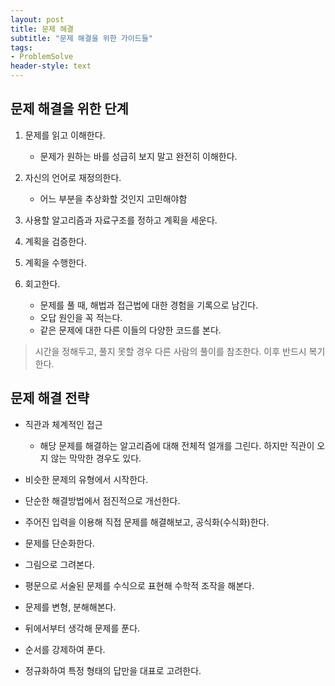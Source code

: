 ```yaml
---
layout: post
title: 문제 해결
subtitle: "문제 해결을 위한 가이드들"
tags:
- ProblemSolve
header-style: text
---
```


## 문제 해결을 위한 단계

1. 문제를 읽고 이해한다.
    - 문제가 원하는 바를 성급히 보지 말고 완전히 이해한다.

2. 자신의 언어로 재정의한다.
    - 어느 부분을 추상화할 것인지 고민해야함

3. 사용할 알고리즘과 자료구조를 정하고 계획을 세운다.

4. 계획을 검증한다.

5. 계획을 수행한다.

6. 회고한다.
    - 문제를 풀 때, 해법과 접근법에 대한 경험을 기록으로 남긴다.
    - 오답 원인을 꼭 적는다.
    - 같은 문제에 대한 다른 이들의 다양한 코드를 본다.


> 시간을 정해두고, 풀지 못할 경우 다른 사람의 풀이를 참조한다. 이후 반드시 복기한다.


## 문제 해결 전략

- 직관과 체계적인 접근
  - 해당 문제를 해결하는 알고리즘에 대해 전체적 얼개를 그린다. 하지만 직관이 오지 않는 막막한 경우도 있다.

- 비슷한 문제의 유형에서 시작한다.

- 단순한 해결방법에서 점진적으로 개선한다.

- 주어진 입력을 이용해 직접 문제를 해결해보고, 공식화(수식화)한다.

- 문제를 단순화한다.

- 그림으로 그려본다.

- 평문으로 서술된 문제를 수식으로 표현해 수학적 조작을 해본다.

- 문제를 변형, 분해해본다.

- 뒤에서부터 생각해 문제를 푼다.

- 순서를 강제하여 푼다.

- 정규화하여 특정 형태의 답만을 대표로 고려한다.


